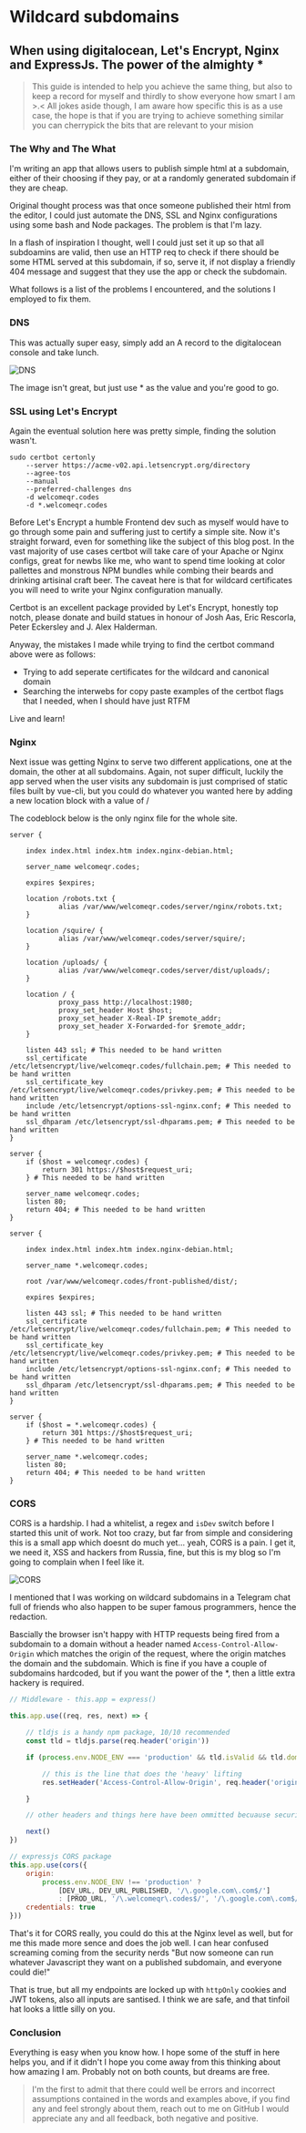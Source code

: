 # Wildcard subdomains
## When using digitalocean, Let's Encrypt, Nginx and ExpressJs. The power of the almighty *
> This guide is intended to help you achieve the same thing, but also to keep a record for myself and thirdly to show everyone how smart I am >.< All jokes aside though, I am aware how specific this is as a use case, the hope is that if you are trying to achieve something similar you can cherrypick the bits that are relevant to your mision

### The Why and The What

I'm writing an app that allows users to publish simple html at a subdomain, either of their choosing if they pay, or at a randomly generated subdomain if they are cheap.

Original thought process was that once someone published their html from the editor, I could just automate the DNS, SSL and Nginx configurations using some bash and Node packages. The problem is that I'm lazy.

In a flash of inspiration I thought, well I could just set it up so that all subdoamins are valid, then use an HTTP req to check if there should be some HTML served at this subdomain, if so, serve it, if not display a friendly 404 message and suggest that they use the app or check the subdomain.

What follows is a list of the problems I encountered, and the solutions I employed to fix them.

### DNS

This was actually super easy, simply add an A record to the digitalocean console and take lunch.

![DNS](/images/dns.png "Screenshot from digitalocean console showing required DNS setup")

The image isn't great, but just use * as the value and you're good to go.

### SSL using Let's Encrypt

Again the eventual solution here was pretty simple, finding the solution wasn't.

```
sudo certbot certonly 
    --server https://acme-v02.api.letsencrypt.org/directory 
    --agree-tos 
    --manual 
    --preferred-challenges dns 
    -d welcomeqr.codes 
    -d *.welcomeqr.codes
```
Before Let's Encrypt a humble Frontend dev such as myself would have to go through some pain and suffering just to certify a simple site. Now it's straight forward, even for something like the subject of this blog post. In the vast majority of use cases certbot will take care of your Apache or Nginx configs, great for newbs like me, who want to spend time looking at color pallettes and monstrous NPM bundles while combing their beards and drinking artisinal craft beer. The caveat here is that for wildcard certificates you will need to write your Nginx configuration manually. 

Certbot is an excellent package provided by Let's Encrypt, honestly top notch, please donate and build statues in honour of Josh Aas, Eric Rescorla, Peter Eckersley and J. Alex Halderman.

Anyway, the mistakes I made while trying to find the certbot command above were as follows:
- Trying to add seperate certificates for the wildcard and canonical domain
- Searching the interwebs for copy paste examples of the certbot flags that I needed, when I should have just RTFM

Live and learn!

### Nginx

Next issue was getting Nginx to serve two different applications, one at the domain, the other at all subdomains. Again, not super difficult, luckily the app served when the user visits any subdomain is just comprised of static files built by vue-cli, but you could do whatever you wanted here by adding a new location block with a value of /

The codeblock below is the only nginx file for the whole site.

```nginx
server {

    index index.html index.htm index.nginx-debian.html;

    server_name welcomeqr.codes;

    expires $expires;

    location /robots.txt {
            alias /var/www/welcomeqr.codes/server/nginx/robots.txt;
    }

    location /squire/ {
            alias /var/www/welcomeqr.codes/server/squire/;
    }

    location /uploads/ {
            alias /var/www/welcomeqr.codes/server/dist/uploads/;
    }

    location / {
            proxy_pass http://localhost:1980;
            proxy_set_header Host $host;
            proxy_set_header X-Real-IP $remote_addr;
            proxy_set_header X-Forwarded-for $remote_addr;
    }

    listen 443 ssl; # This needed to be hand written
    ssl_certificate /etc/letsencrypt/live/welcomeqr.codes/fullchain.pem; # This needed to be hand written
    ssl_certificate_key /etc/letsencrypt/live/welcomeqr.codes/privkey.pem; # This needed to be hand written
    include /etc/letsencrypt/options-ssl-nginx.conf; # This needed to be hand written
    ssl_dhparam /etc/letsencrypt/ssl-dhparams.pem; # This needed to be hand written
}

server {
    if ($host = welcomeqr.codes) {
        return 301 https://$host$request_uri;
    } # This needed to be hand written

    server_name welcomeqr.codes;
    listen 80;
    return 404; # This needed to be hand written
}

server {

    index index.html index.htm index.nginx-debian.html;

    server_name *.welcomeqr.codes;

    root /var/www/welcomeqr.codes/front-published/dist/;

    expires $expires;

    listen 443 ssl; # This needed to be hand written
    ssl_certificate /etc/letsencrypt/live/welcomeqr.codes/fullchain.pem; # This needed to be hand written
    ssl_certificate_key /etc/letsencrypt/live/welcomeqr.codes/privkey.pem; # This needed to be hand written
    include /etc/letsencrypt/options-ssl-nginx.conf; # This needed to be hand written
    ssl_dhparam /etc/letsencrypt/ssl-dhparams.pem; # This needed to be hand written
}

server {
    if ($host = *.welcomeqr.codes) {
        return 301 https://$host$request_uri;
    } # This needed to be hand written

    server_name *.welcomeqr.codes;
    listen 80;
    return 404; # This needed to be hand written
}

```


### CORS

CORS is a hardship. I had a whitelist, a regex and `isDev` switch before I started this unit of work. Not too crazy, but far from simple and considering this is a small app which doesnt do much yet... yeah, CORS is a pain. I get it, we need it, XSS and hackers from Russia, fine, but this is my blog so I'm going to complain when I feel like it.

![CORS](/images/cors.png "Example of how most people solve the pain of CORS")
<figcaption class="blog-image-caption">I mentioned that I was working on wildcard subdomains in a Telegram chat full of friends who also happen to be super famous programmers, hence the redaction.</figcaption>

Bascially the browser isn't happy with HTTP requests being fired from a subdomain to a domain without a header named `Access-Control-Allow-Origin` which matches the origin of the request, where the origin matches the domain and the subdomain. Which is fine if you have a couple of subdomains hardcoded, but if you want the power of the *, then a little extra hackery is required.

```javascript
// Middleware - this.app = express()

this.app.use((req, res, next) => {

    // tldjs is a handy npm package, 10/10 recommended
    const tld = tldjs.parse(req.header('origin'))

    if (process.env.NODE_ENV === 'production' && tld.isValid && tld.domain === 'welcomeqr.codes' ) {

        // this is the line that does the 'heavy' lifting
        res.setHeader('Access-Control-Allow-Origin', req.header('origin'))

    }

    // other headers and things here have been ommitted becuause security and brevity

    next()
})

// expressjs CORS package
this.app.use(cors({
    origin:
        process.env.NODE_ENV !== 'production' ?
            [DEV_URL, DEV_URL_PUBLISHED, '/\.google.com\.com$/']
            : [PROD_URL, '/\.welcomeqr\.codes$/', '/\.google.com\.com$/'],
    credentials: true
}))
```
That's it for CORS really, you could do this at the Nginx level as well, but for me this made more sence and does the job well. I can hear confused screaming coming from the security nerds "But now someone can run whatever Javascript they want on a published subdomain, and everyone could die!" 

That is true, but all my endpoints are locked up with `httpOnly` cookies and JWT tokens, also all inputs are santised. I think we are safe, and that tinfoil hat looks a little silly on you.

### Conclusion

Everything is easy when you know how. I hope some of the stuff in here helps you, and if it didn't I hope you come away from this thinking about how amazing I am. Probably not on both counts, but dreams are free.

> I'm the first to admit that there could well be errors and incorrect assumptions contained in the words and examples above, if you find any and feel strongly about them, reach out to me on GitHub I would appreciate any and all feedback, both negative and positive.